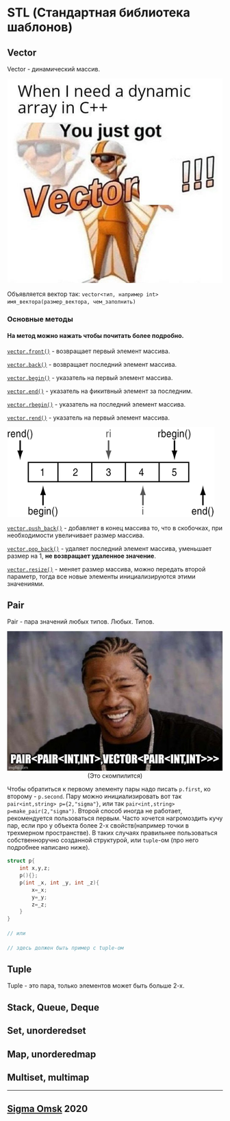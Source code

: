 # STL (Стандартная библиотека шаблонов)

## Vector

Vector - динамический массив.

<center><img src="vectormeme.jpg"></center>

Объявляется вектор так: `vector<тип, например int> имя_вектора(размер_вектора, чем_заполнить)`
### Основные методы

#### На метод можно нажать чтобы почитать более подробно.

[`vector.front()`](https://en.cppreference.com/w/cpp/container/vector/front) - возвращает первый элемент массива.

[`vector.back()`](https://en.cppreference.com/w/cpp/container/vector/back) - возвращает последний элемент массива.

[`vector.begin()`](https://en.cppreference.com/w/cpp/container/vector/begin) - указатель на первый элемент массива.

[`vector.end()`](https://en.cppreference.com/w/cpp/container/vector/end) - указатель на фикитвный элемент за последним.

[`vector.rbegin()`](https://en.cppreference.com/w/cpp/container/vector/rbegin) - указатель на последний элемент массива.

[`vector.rend()`](https://en.cppreference.com/w/cpp/container/vector/rend) - указатель на первый элемент массива.

![Картинка чтобы понятнее было](vectorendbegin.gif)

[`vector.push_back()`](https://en.cppreference.com/w/cpp/container/vector/push_back) - добавляет в конец массива то, что в скобочках, при необходимости увеличивает размер массива.

[`vector.pop_back()`](https://en.cppreference.com/w/cpp/container/vector/pop_back) - удаляет последний элемент массива, уменьшает размер на 1, **не возвращает удаленное значение**.

[`vector.resize()`](https://en.cppreference.com/w/cpp/container/vector/resize) - меняет размер массива, можно передать второй параметр, тогда все новые элементы инициализируются этими значениями.

## Pair

Pair - пара значений любых типов. Любых. Типов.

<center><img src="pairmeme.jpg"></center>
<center>(Это скомпилится)</center>

Чтобы обратиться к первому элементу пары надо писать `p.first`, ко второму - `p.second`. Пару можно инициализировать вот так `pair<int,string> p={2,"sigma"}`, или так `pair<int,string> p=make_pair(2,"sigma")`. Второй способ иногда не работает, рекомендуется пользоваться первым. <!--Вроде бы, я не уверен. --> Часто хочется нагромоздить кучу пар, если про у объекта более 2-х свойств(например точки в трехмерном пространстве). В таких случаях правильнее пользоваться собственноручно созданной структурой, или `tuple`-ом (про него подробнее написано ниже).

```c++
struct p{
    int x,y,z;
    p(){};
    p(int _x, int _y, int _z){
        x=_x;
        y=_y;
        z=_z;
    }
}

// или

// здесь должен быть пример с tuple-ом

```


## Tuple

Tuple - это пара, только элементов может быть больше 2-х.

## Stack, Queue, Deque



## Set, unorderedset

## Map, unorderedmap

## Multiset, multimap
___

## [Sigma Omsk](https://vk.com/sigma_omsk) 2020

